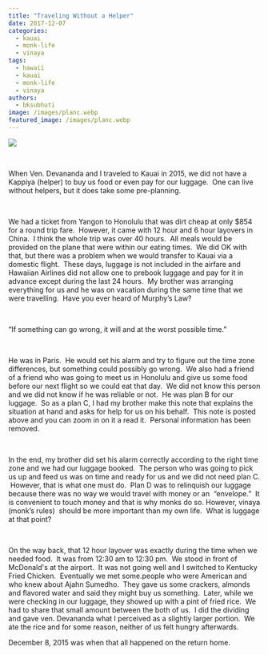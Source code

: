 ```yaml
---
title: "Traveling Without a Helper"
date: 2017-12-07
categories: 
  - kauai
  - monk-life
  - vinaya
tags: 
  - hawaii
  - kauai
  - monk-life
  - vinaya
authors: 
  - bksubhuti
image: /images/planc.webp
featured_image: /images/planc.webp
---
```


[![](/images/planc.webp)](/images/2017/12/planc.webp)

 

When Ven. Devananda and I traveled to Kauai in 2015, we did not have a Kappiya (helper) to buy us food or even pay for our luggage.  One can live without helpers, but it does take some pre-planning. 

 

We had a ticket from Yangon to Honolulu that was dirt cheap at only $854 for a round trip fare.  However, it came with 12 hour and 6 hour layovers in China.  I think the whole trip was over 40 hours.  All meals would be provided on the plane that were within our eating times.  We did OK with that, but there was a problem when we would transfer to Kauai via a domestic flight.  These days, luggage is not included in the airfare and Hawaiian Airlines did not allow one to prebook luggage and pay for it in advance except during the last 24 hours.  My brother was arranging everything for us and he was on vacation during the same time that we were travelling.  Have you ever heard of Murphy’s Law? 

 

“If something can go wrong, it will and at the worst possible time.”

 

He was in Paris.  He would set his alarm and try to figure out the time zone differences, but something could possibly go wrong.  We also had a friend of a friend who was going to meet us in Honolulu and give us some food before our next flight so we could eat that day.  We did not know this person and we did not know if he was reliable or not.  He was plan B for our luggage.  So as a plan C, I had my brother make this note that explains the situation at hand and asks for help for us on his behalf.  This note is posted above and you can zoom in on it a read it.  Personal information has been removed.

 

In the end, my brother did set his alarm correctly according to the right time zone and we had our luggage booked.  The person who was going to pick us up and feed us was on time and ready for us and we did not need plan C.  However, that is what one must do.  Plan D was to relinquish our luggage because there was no way we would travel with money or an  “envelope.”  It is convenient to touch money and that is why monks do so. However, vinaya (monk’s rules)  should be more important than my own life.  What is luggage at that point?

 

On the way back, that 12 hour layover was exactly during the time when we needed food.  It was from 12:30 am to 12:30 pm.  We stood in front of McDonald's at the airport.  It was not going well and I switched to Kentucky Fried Chicken.  Eventually we met some.people who were American and who knew about Ajahn Sumedho.  They gave us some crackers, almonds and flavored water and said they might buy us something.  Later, while we were checking in our luggage, they showed up with a pint of fried rice.  We had to share that small amount between the both of us.  I did the dividing and gave ven. Devananda what I perceived as a slightly larger portion.  We ate the rice and for some reason, neither of us felt hungry afterwards.

December 8, 2015 was when that all happened on the return home.